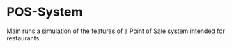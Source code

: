 # POS-System
Main runs a simulation of the features of a Point of Sale system intended for restaurants.
